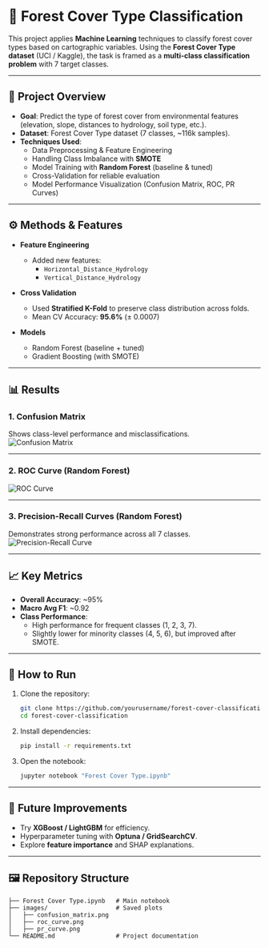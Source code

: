 # 🌲 Forest Cover Type Classification

This project applies **Machine Learning** techniques to classify forest cover types based on cartographic variables. Using the **Forest Cover Type dataset** (UCI / Kaggle), the task is framed as a **multi-class classification problem** with 7 target classes.

---

## 📌 Project Overview

- **Goal**: Predict the type of forest cover from environmental features (elevation, slope, distances to hydrology, soil type, etc.).
- **Dataset**: Forest Cover Type dataset (7 classes, ~116k samples).
- **Techniques Used**:
  - Data Preprocessing & Feature Engineering  
  - Handling Class Imbalance with **SMOTE**  
  - Model Training with **Random Forest** (baseline & tuned)  
  - Cross-Validation for reliable evaluation  
  - Model Performance Visualization (Confusion Matrix, ROC, PR Curves)

---

## ⚙️ Methods & Features

- **Feature Engineering**  
  - Added new features:  
    - `Horizontal_Distance_Hydrology`  
    - `Vertical_Distance_Hydrology`

- **Cross Validation**  
  - Used **Stratified K-Fold** to preserve class distribution across folds.  
  - Mean CV Accuracy: **95.6%** (± 0.0007)

- **Models**  
  - Random Forest (baseline + tuned)  
  - Gradient Boosting (with SMOTE)  

---

## 📊 Results

### 1. Confusion Matrix  
Shows class-level performance and misclassifications.  
![Confusion Matrix](confusion_matrix.png)

---

### 2. ROC Curve (Random Forest)  
![ROC Curve](images/roc_curve.png)

---

### 3. Precision-Recall Curves (Random Forest)  
Demonstrates strong performance across all 7 classes.  
![Precision-Recall Curve](images/pr_curve.png)

---

## 📈 Key Metrics

- **Overall Accuracy**: ~95%  
- **Macro Avg F1**: ~0.92  
- **Class Performance**:  
  - High performance for frequent classes (1, 2, 3, 7).  
  - Slightly lower for minority classes (4, 5, 6), but improved after SMOTE.

---

## 🚀 How to Run

1. Clone the repository:
   ```bash
   git clone https://github.com/yourusername/forest-cover-classification.git
   cd forest-cover-classification
   ```

2. Install dependencies:
   ```bash
   pip install -r requirements.txt
   ```

3. Open the notebook:
   ```bash
   jupyter notebook "Forest Cover Type.ipynb"
   ```

---

## 📌 Future Improvements
- Try **XGBoost / LightGBM** for efficiency.  
- Hyperparameter tuning with **Optuna / GridSearchCV**.  
- Explore **feature importance** and SHAP explanations.  

---

## 🖼️ Repository Structure
```
├── Forest Cover Type.ipynb   # Main notebook
├── images/                   # Saved plots
│   ├── confusion_matrix.png
│   ├── roc_curve.png
│   ├── pr_curve.png
└── README.md                 # Project documentation
```
